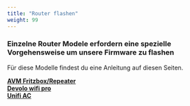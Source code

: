```yaml
---
title: "Router flashen"
weight: 99
---
```


### Einzelne Router Modele erfordern eine spezielle Vorgehensweise um unsere Firmware zu flashen
Für diese Modelle findest du eine Anleitung auf diesen Seiten.

[**AVM Fritzbox/Repeater**](../../firmware/fritzbox/)  
[**Devolo wifi pro**](../../firmware/devolo-wifi-pro)  
[**Unifi AC**](../../firmware/unifi-ac/)  
